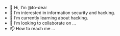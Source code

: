 - 👋 Hi, I’m @to-dear
- 👀 I’m interested in information security and hacking.
- 🌱 I’m currently learning about hacking.
- 💞️ I’m looking to collaborate on ...
- 📫 How to reach me ...

